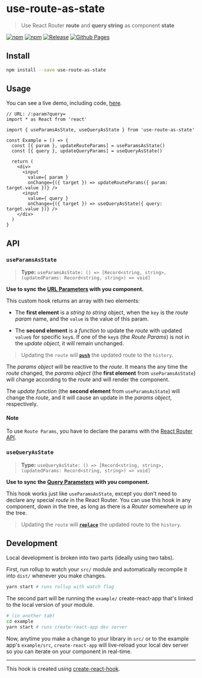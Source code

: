 # use-route-as-state

> Use React Router **route** and **query string** as component **state**

[![npm](https://img.shields.io/npm/v/use-route-as-state?logo=npm&label=version)](https://www.npmjs.com/package/use-route-as-state)
[![npm](https://img.shields.io/npm/dw/use-route-as-state?label=npm)](https://www.npmjs.com/package/use-route-as-state)
[![Release](https://github.com/baruchiro/use-route-as-state/workflows/Release/badge.svg)](https://github.com/baruchiro/use-route-as-state/actions?query=workflow%3ARelease)
[![Github Pages](https://github.com/baruchiro/use-route-as-state/workflows/Github%20Pages/badge.svg)](https://baruchiro.github.io/use-route-as-state/)

## Install

```bash
npm install --save use-route-as-state
```

## Usage

You can see a live demo, including code, [here](https://baruchiro.github.io/use-route-as-state/).

```tsx
// URL: /:param?query=
import * as React from 'react'

import { useParamsAsState, useQueryAsState } from 'use-route-as-state'

const Example = () => {
  const [{ param }, updateRouteParams] = useParamsAsState()
  const [{ query }, updateQueryParams] = useQueryAsState()

  return (
    <div>
      <input
        value={ param }
        onChange={({ target }) => updateRouteParams({ param: target.value })} />
      <input
        value={ query }
        onChange={({ target }) => useQueryAsState({ query: target.value })} />
    </div>
  )
}
```

## API

### `useParamsAsState`

> **Type:** `useParamsAsState: () => [Record<string, string>, (updatedParams: Record<string, string>) => void]`

**Use to sync the [URL Parameters](https://reactrouter.com/web/example/url-params) with you component.**

This custom hook returns an array with two elements:

- The **first element** is a *string to string* object, when the `key` is the *route param* name, and the `value` is the value of this param.

- The **second element** is a *function* to update the *route* with updated `value`s for specific `key`s. If one of the `key`s (the *Route Params*) is not in the *update object*, it will remain unchanged.

> Updating the `route` will [**`push`**](https://reactrouter.com/web/api/history) the updated route to the `history`.

The *params object* will be reactive to the *route*. It means the any time the *route* changed, the *params object* (the **first element** from `useParamsAsState`) will change according to the *route* and will render the component.

The *update function* (the **second element** from `useParamsAsState`) will change the *route*, and it will cause an update in the *params object*, respectively.

#### Note

To use `Route Params`, you have to declare the params with the [React Router API](https://reactrouter.com/web/example/url-params).

### `useQueryAsState`

> **Type:** `useQueryAsState: () => [Record<string, string>, (updatedParams: Record<string, string>) => void]`

**Use to sync the [Query Parameters](https://reactrouter.com/web/example/query-parameters) with you component.**

This hook works just like `useParamsAsState`, except you don't need to declare any special *route* in the React Router. You can use this hook in any component, down in the tree, as long as there is a *Router* somewhere up in the tree.

> Updating the `route` will [**`replace`**](https://reactrouter.com/web/api/history) the updated route to the `history`.

## Development

Local development is broken into two parts (ideally using two tabs).

First, run rollup to watch your `src/` module and automatically recompile it into `dist/` whenever you make changes.

```bash
yarn start # runs rollup with watch flag
```

The second part will be running the `example/` create-react-app that's linked to the local version of your module.

```bash
# (in another tab)
cd example
yarn start # runs create-react-app dev server
```

Now, anytime you make a change to your library in `src/` or to the example app's `example/src`, `create-react-app` will live-reload your local dev server so you can iterate on your component in real-time.

---

This hook is created using [create-react-hook](https://github.com/hermanya/create-react-hook).
